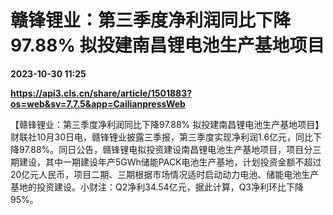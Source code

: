 # 赣锋锂业：第三季度净利润同比下降97.88% 拟投建南昌锂电池生产基地项目

**2023-10-30 11:25**

**https://api3.cls.cn/share/article/1501883?os=web&sv=7.7.5&app=CailianpressWeb**

【赣锋锂业：第三季度净利润同比下降97.88% 拟投建南昌锂电池生产基地项目】财联社10月30日电，赣锋锂业披露三季报，第三季度实现净利润1.6亿元，同比下降97.88%。同日公告，赣锋锂电拟投资建设南昌锂电池生产基地项目，项目分三期建设，其中一期建设年产5GWh储能PACK电池生产基地，计划投资金额不超过20亿元人民币，项目二期、三期根据市场情况适时启动动力电池、储能电池生产基地的投资建设。小财注：Q2净利34.54亿元，据此计算，Q3净利环比下降95%。